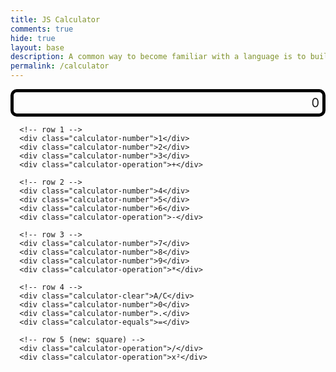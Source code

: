 ```yaml
---
title: JS Calculator
comments: true
hide: true
layout: base
description: A common way to become familiar with a language is to build a calculator.  This calculator shows off button with actions.
permalink: /calculator
---
```


<!-- Calculator with Square Function -->

<style>
  .calculator-output {
    grid-column: span 4;
    grid-row: span 1;
    border-radius: 10px;
    padding: 0.25em;
    font-size: 20px;
    border: 5px solid black;
    display: flex;
    justify-content: flex-end; /* Right justify result (Hack 0) */
    align-items: center;
  }
  canvas {
    filter: none;
  }
</style>

<div id="animation">
  <div class="calculator-container">
      <!-- result -->
      <div class="calculator-output" id="output">0</div>
      
      <!-- row 1 -->
      <div class="calculator-number">1</div>
      <div class="calculator-number">2</div>
      <div class="calculator-number">3</div>
      <div class="calculator-operation">+</div>
      
      <!-- row 2 -->
      <div class="calculator-number">4</div>
      <div class="calculator-number">5</div>
      <div class="calculator-number">6</div>
      <div class="calculator-operation">-</div>
      
      <!-- row 3 -->
      <div class="calculator-number">7</div>
      <div class="calculator-number">8</div>
      <div class="calculator-number">9</div>
      <div class="calculator-operation">*</div>
      
      <!-- row 4 -->
      <div class="calculator-clear">A/C</div>
      <div class="calculator-number">0</div>
      <div class="calculator-number">.</div>
      <div class="calculator-equals">=</div>

      <!-- row 5 (new: square) -->
      <div class="calculator-operation">/</div>
      <div class="calculator-operation">x²</div>
  </div>
</div>

<script>
var firstNumber = null;
var operator = null;
var nextReady = true;

const output = document.getElementById("output");
const numbers = document.querySelectorAll(".calculator-number");
const operations = document.querySelectorAll(".calculator-operation");
const clear = document.querySelectorAll(".calculator-clear");
const equals = document.querySelectorAll(".calculator-equals");

// Number buttons listener
numbers.forEach(button => {
  button.addEventListener("click", () => number(button.textContent));
});

function number(value) {
  if (value !== ".") {
    if (nextReady) {
      output.innerHTML = value;
      if (value !== "0") nextReady = false;
    } else {
      output.innerHTML += value;
    }
  } else {
    if (output.innerHTML.indexOf(".") === -1) {
      output.innerHTML += value;
      nextReady = false;
    }
  }
}

// Operation buttons listener
operations.forEach(button => {
  button.addEventListener("click", () => operation(button.textContent));
});

function operation(choice) {
  if (choice === "x²") {   // Square operation (Hack 3 extended)
    let num = parseFloat(output.innerHTML);
    output.innerHTML = (num * num).toString();
    firstNumber = null;
    nextReady = true;
    return;
  }

  if (firstNumber === null) {
    firstNumber = parseFloat(output.innerHTML);
    nextReady = true;
    operator = choice;
    return;
  }
  firstNumber = calculate(firstNumber, parseFloat(output.innerHTML));
  operator = choice;
  output.innerHTML = firstNumber.toString();
  nextReady = true;
}

function calculate(first, second) {
  switch (operator) {
    case "+": return first + second;
    case "-": return first - second;
    case "*": return first * second;
    case "/": return second !== 0 ? first / second : "Error";
    default: return first;
  }
}

equals.forEach(button => {
  button.addEventListener("click", () => equal());
});

function equal() {
  firstNumber = calculate(firstNumber, parseFloat(output.innerHTML));
  output.innerHTML = firstNumber.toString();
  nextReady = true;
}

clear.forEach(button => {
  button.addEventListener("click", () => clearCalc());
});

function clearCalc() {
  firstNumber = null;
  operator = null;
  output.innerHTML = "0";
  nextReady = true;
}
</script>

